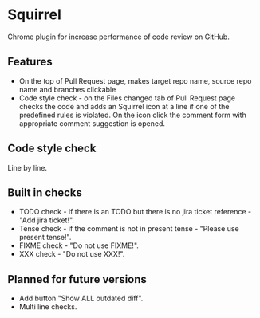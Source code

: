 Squirrel
========
Chrome plugin for increase performance of code review on GitHub.

Features
--------
* On the top of Pull Request page, makes target repo name, source repo name and branches clickable 
* Code style check - on the Files changed tab of Pull Request page checks the code and adds an Squirrel icon at a line if one of the predefined rules is violated.
  On the icon click the comment form with appropriate comment suggestion is opened.

Code style check
----------------
Line by line.

Built in checks
---------------
* TODO check - if there is an TODO but there is no jira ticket reference - "Add jira ticket!".
* Tense check - if the comment is not in present tense - "Please use present tense!".
* FIXME check - "Do not use FIXME!".
* XXX check - "Do not use XXX!".

Planned for future versions
---------------------------
* Add button "Show ALL outdated diff".
* Multi line checks.